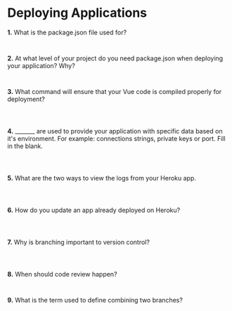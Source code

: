 # Deploying Applications

**1.** What is the package.json file used for?

```


``` 
**2.** At what level of your project do you need package.json when deploying your application? Why?

```


```
**3.** What command will ensure that your Vue code is compiled properly for deployment?

```



```
**4.** _______ are used to provide your application with specific data based on it's environment. For example: connections strings, private keys or port. Fill in the blank.

```



```
**5.** What are the two ways to view the logs from your Heroku app.

```



```
**6.** How do you update an app already deployed on Heroku?

```



```
**7.** Why is branching important to version control?

```



```
**8.** When should code review happen?

```


```
**9.** What is the term used to define combining two branches?

```



```
